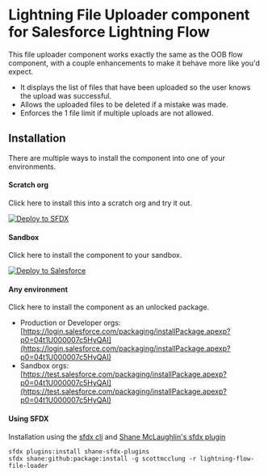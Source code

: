 # Lightning File Uploader component for Salesforce Lightning Flow

This file uploader component works exactly the same as the OOB flow component, with a couple enhancements to make it behave more like you'd expect.

* It displays the list of files that have been uploaded so the user knows the upload was successful.
* Allows the uploaded files to be deleted if a mistake was made.
* Enforces the 1 file limit if multiple uploads are not allowed.




## Installation

There are multiple ways to install the component into one of your environments.

#### Scratch org

Click here to install this into a scratch org and try it out.

[![Deploy to SFDX](https://deploy-to-sfdx.com/dist/assets/images/DeployToSFDX.svg)](https://deploy-to-sfdx.com?template=https://github.com/scottmcclung/lightning-flow-file-loader.git)


#### Sandbox

Click here to install the component to your sandbox.

[![Deploy to Salesforce](https://raw.githubusercontent.com/afawcett/githubsfdeploy/master/deploy.png)](https://githubsfdeploy.herokuapp.com?owner=scottmcclung&repo=lightning-flow-file-loader)


#### Any environment

Click here to install the component as an unlocked package.
  * Production or Developer orgs: [https://login.salesforce.com/packaging/installPackage.apexp?p0=04t1U000007c5HyQAI](https://login.salesforce.com/packaging/installPackage.apexp?p0=04t1U000007c5HyQAI)
  * Sandbox orgs: [https://test.salesforce.com/packaging/installPackage.apexp?p0=04t1U000007c5HyQAI](https://test.salesforce.com/packaging/installPackage.apexp?p0=04t1U000007c5HyQAI)


#### Using SFDX

Installation using the [sfdx cli](https://developer.salesforce.com/tools/sfdxcli) and [Shane McLaughlin's sfdx plugin](https://github.com/mshanemc/shane-sfdx-plugins)
~~~~
sfdx plugins:install shane-sfdx-plugins
sfdx shane:github:package:install -g scottmcclung -r lightning-flow-file-loader
~~~~